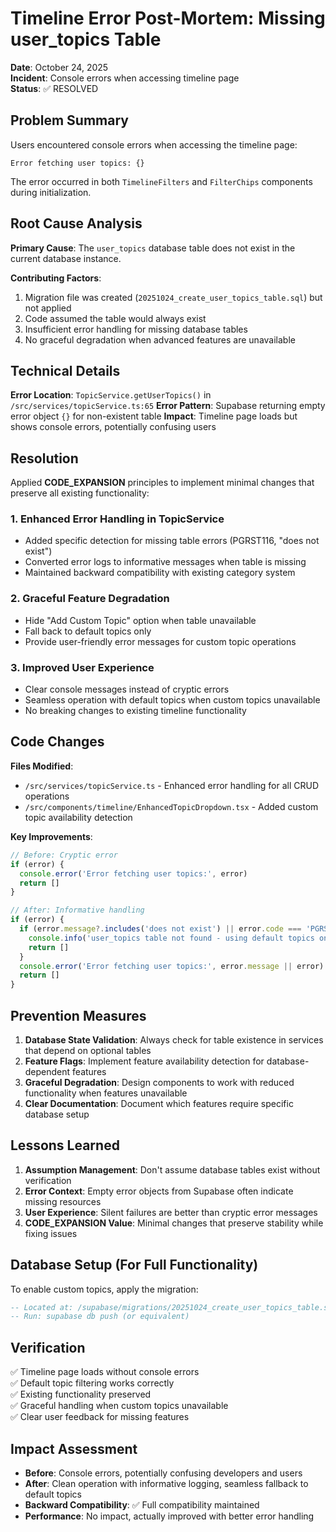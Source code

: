 # Timeline Error Post-Mortem: Missing user_topics Table

**Date**: October 24, 2025  
**Incident**: Console errors when accessing timeline page  
**Status**: ✅ RESOLVED

## Problem Summary

Users encountered console errors when accessing the timeline page:
```
Error fetching user topics: {}
```

The error occurred in both `TimelineFilters` and `FilterChips` components during initialization.

## Root Cause Analysis

**Primary Cause**: The `user_topics` database table does not exist in the current database instance.

**Contributing Factors**:
1. Migration file was created (`20251024_create_user_topics_table.sql`) but not applied
2. Code assumed the table would always exist
3. Insufficient error handling for missing database tables
4. No graceful degradation when advanced features are unavailable

## Technical Details

**Error Location**: `TopicService.getUserTopics()` in `/src/services/topicService.ts:65`
**Error Pattern**: Supabase returning empty error object `{}` for non-existent table
**Impact**: Timeline page loads but shows console errors, potentially confusing users

## Resolution

Applied **CODE_EXPANSION** principles to implement minimal changes that preserve all existing functionality:

### 1. Enhanced Error Handling in TopicService
- Added specific detection for missing table errors (PGRST116, "does not exist")
- Converted error logs to informative messages when table is missing
- Maintained backward compatibility with existing category system

### 2. Graceful Feature Degradation
- Hide "Add Custom Topic" option when table unavailable
- Fall back to default topics only
- Provide user-friendly error messages for custom topic operations

### 3. Improved User Experience
- Clear console messages instead of cryptic errors
- Seamless operation with default topics when custom topics unavailable
- No breaking changes to existing timeline functionality

## Code Changes

**Files Modified**:
- `/src/services/topicService.ts` - Enhanced error handling for all CRUD operations
- `/src/components/timeline/EnhancedTopicDropdown.tsx` - Added custom topic availability detection

**Key Improvements**:
```typescript
// Before: Cryptic error
if (error) {
  console.error('Error fetching user topics:', error)
  return []
}

// After: Informative handling
if (error) {
  if (error.message?.includes('does not exist') || error.code === 'PGRST116') {
    console.info('user_topics table not found - using default topics only. Run the migration to enable custom topics.')
    return []
  }
  console.error('Error fetching user topics:', error.message || error)
  return []
}
```

## Prevention Measures

1. **Database State Validation**: Always check for table existence in services that depend on optional tables
2. **Feature Flags**: Implement feature availability detection for database-dependent features
3. **Graceful Degradation**: Design components to work with reduced functionality when features unavailable
4. **Clear Documentation**: Document which features require specific database setup

## Lessons Learned

1. **Assumption Management**: Don't assume database tables exist without verification
2. **Error Context**: Empty error objects from Supabase often indicate missing resources
3. **User Experience**: Silent failures are better than cryptic error messages
4. **CODE_EXPANSION Value**: Minimal changes that preserve stability while fixing issues

## Database Setup (For Full Functionality)

To enable custom topics, apply the migration:
```sql
-- Located at: /supabase/migrations/20251024_create_user_topics_table.sql
-- Run: supabase db push (or equivalent)
```

## Verification

✅ Timeline page loads without console errors  
✅ Default topic filtering works correctly  
✅ Existing functionality preserved  
✅ Graceful handling when custom topics unavailable  
✅ Clear user feedback for missing features  

## Impact Assessment

- **Before**: Console errors, potentially confusing developers and users
- **After**: Clean operation with informative logging, seamless fallback to default topics
- **Backward Compatibility**: ✅ Full compatibility maintained
- **Performance**: No impact, actually improved with better error handling
